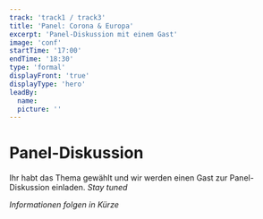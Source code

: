 ```yaml
---
track: 'track1 / track3'
title: 'Panel: Corona & Europa'
excerpt: 'Panel-Diskussion mit einem Gast'
image: 'conf'
startTime: '17:00'
endTime: '18:30'
type: 'formal'
displayFront: 'true'
displayType: 'hero'
leadBy:
  name: 
  picture: ''
---
```


# Panel-Diskussion

Ihr habt das Thema gewählt und wir werden einen Gast zur Panel-Diskussion einladen. *Stay tuned*

*Informationen folgen in Kürze*

